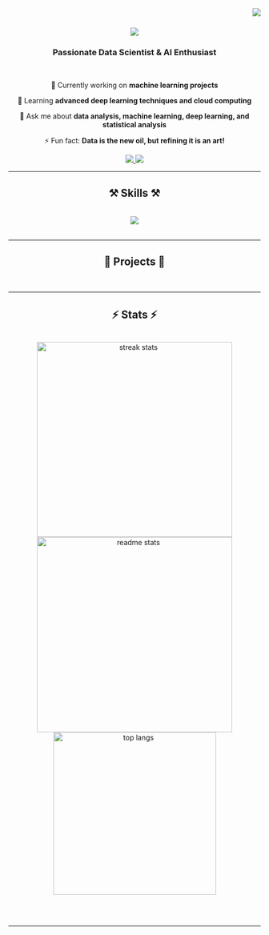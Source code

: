 <img align="right" src="https://visitor-badge.laobi.icu/badge?page_id=bhaskarganji.bhaskarganji" />

<h1 align="center">
    <img src="https://readme-typing-svg.herokuapp.com/?font=Righteous&size=35&center=true&vCenter=true&width=500&height=70&duration=4000&lines=Hi+There!+👋;+I'm+Bhaskar+Ganji!;" />
</h1>

<h3 align="center">Passionate Data Scientist & AI Enthusiast</h3>

<br/>

<div align="center">
 
 🔭 Currently working on **machine learning projects**
 
 🌱 Learning **advanced deep learning techniques and cloud computing**
 
 💬 Ask me about **data analysis, machine learning, deep learning, and statistical analysis**

 ⚡ Fun fact: **Data is the new oil, but refining it is an art!**

 </div>
 
<div align="center"> 
  <a href="mailto:ganjibhaskar12@gmail.com">
    <img src="https://img.shields.io/badge/Gmail-333333?style=for-the-badge&logo=gmail&logoColor=red" />
  </a>
  <a href="https://www.linkedin.com/in/bhaskar-ganji/" target="_blank">
    <img src="https://img.shields.io/badge/LinkedIn-0077B5?style=for-the-badge&logo=linkedin&logoColor=white" target="_blank" />
  </a>
  
</div>

 <hr/>
 
<h2 align="center">⚒️ Skills ⚒️</h2>
<br/>
<div align="center">
    <img src="https://skillicons.dev/icons?i=python,r,machinelearning,deeplearning,tensorflow,keras,Mysql,matplotlib,seaborn,plotly,powerbi,pandas,numpy,scipy,streamlit,aws,jupyter" />
</div>

<br/>
<hr/>

<div align="center">
  <h2>🚀 Projects 🚀</h2>
  <br>
  <!-- Add links to your projects and their descriptions here -->
</div>

<hr/>

<h2 align="center">⚡ Stats ⚡</h2>
<br>
<div align=center>
  <img width=390 src="https://github-readme-streak-stats.vercel.app/?user=bhaskarganji&count_private=true&theme=react&border_radius=10" alt="streak stats"/>
  <img width=390 src="https://github-readme-stats.vercel.app/api?username=bhaskarganji&count_private=true&show_icons=true&theme=react&border_radius=10" alt="readme stats" />
  <br/>
  <img width=325 align="center" src="https://github-readme-stats.vercel.app/api/top-langs/?username=bhaskarganji&hide=HTML&langs_count=8&layout=compact&theme=react&border_radius=10&exclude_repo=github-readme-stats" alt="top langs" />
</div>

<br/><br/>

<hr/>


